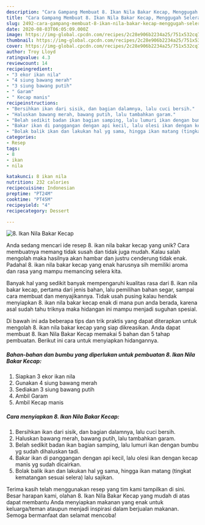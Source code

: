 ```yaml
---
description: "Cara Gampang Membuat 8. Ikan Nila Bakar Kecap, Menggugah Selera"
title: "Cara Gampang Membuat 8. Ikan Nila Bakar Kecap, Menggugah Selera"
slug: 2492-cara-gampang-membuat-8-ikan-nila-bakar-kecap-menggugah-selera
date: 2020-08-03T06:05:09.000Z
image: https://img-global.cpcdn.com/recipes/2c28e906b2234a25/751x532cq70/8-ikan-nila-bakar-kecap-foto-resep-utama.jpg
thumbnail: https://img-global.cpcdn.com/recipes/2c28e906b2234a25/751x532cq70/8-ikan-nila-bakar-kecap-foto-resep-utama.jpg
cover: https://img-global.cpcdn.com/recipes/2c28e906b2234a25/751x532cq70/8-ikan-nila-bakar-kecap-foto-resep-utama.jpg
author: Troy Lloyd
ratingvalue: 4.3
reviewcount: 14
recipeingredient:
- "3 ekor ikan nila"
- "4 siung bawang merah"
- "3 siung bawang putih"
- " Garam"
- " Kecap manis"
recipeinstructions:
- "Bersihkan ikan dari sisik, dan bagian dalamnya, lalu cuci bersih."
- "Haluskan bawang merah, bawang putih, lalu tambahkan garam."
- "Belah sedikit badan ikan bagian samping, lalu lumuri ikan dengan bumbu yg sudah dihaluskan tadi."
- "Bakar ikan di panggangan dengan api kecil, lalu olesi ikan dengan kecap manis yg sudah dicairkan."
- "Bolak balik ikan dan lakukan hal yg sama, hingga ikan matang (tingkat kematangan sesuai selera) lalu sajikan."
categories:
- Resep
tags:
- 8
- ikan
- nila

katakunci: 8 ikan nila 
nutrition: 232 calories
recipecuisine: Indonesian
preptime: "PT24M"
cooktime: "PT45M"
recipeyield: "4"
recipecategory: Dessert

---
```



![8. Ikan Nila Bakar Kecap](https://img-global.cpcdn.com/recipes/2c28e906b2234a25/751x532cq70/8-ikan-nila-bakar-kecap-foto-resep-utama.jpg)

Anda sedang mencari ide resep 8. ikan nila bakar kecap yang unik? Cara membuatnya memang tidak susah dan tidak juga mudah. Kalau salah mengolah maka hasilnya akan hambar dan justru cenderung tidak enak. Padahal 8. ikan nila bakar kecap yang enak harusnya sih memiliki aroma dan rasa yang mampu memancing selera kita.

Banyak hal yang sedikit banyak mempengaruhi kualitas rasa dari 8. ikan nila bakar kecap, pertama dari jenis bahan, lalu pemilihan bahan segar, sampai cara membuat dan menyajikannya. Tidak usah pusing kalau hendak menyiapkan 8. ikan nila bakar kecap enak di mana pun anda berada, karena asal sudah tahu triknya maka hidangan ini mampu menjadi suguhan spesial.




Di bawah ini ada beberapa tips dan trik praktis yang dapat diterapkan untuk mengolah 8. ikan nila bakar kecap yang siap dikreasikan. Anda dapat membuat 8. Ikan Nila Bakar Kecap memakai 5 bahan dan 5 tahap pembuatan. Berikut ini cara untuk menyiapkan hidangannya.

<!--inarticleads1-->

##### Bahan-bahan dan bumbu yang diperlukan untuk pembuatan 8. Ikan Nila Bakar Kecap:

1. Siapkan 3 ekor ikan nila
1. Gunakan 4 siung bawang merah
1. Sediakan 3 siung bawang putih
1. Ambil  Garam
1. Ambil  Kecap manis




<!--inarticleads2-->

##### Cara menyiapkan 8. Ikan Nila Bakar Kecap:

1. Bersihkan ikan dari sisik, dan bagian dalamnya, lalu cuci bersih.
1. Haluskan bawang merah, bawang putih, lalu tambahkan garam.
1. Belah sedikit badan ikan bagian samping, lalu lumuri ikan dengan bumbu yg sudah dihaluskan tadi.
1. Bakar ikan di panggangan dengan api kecil, lalu olesi ikan dengan kecap manis yg sudah dicairkan.
1. Bolak balik ikan dan lakukan hal yg sama, hingga ikan matang (tingkat kematangan sesuai selera) lalu sajikan.




Terima kasih telah menggunakan resep yang tim kami tampilkan di sini. Besar harapan kami, olahan 8. Ikan Nila Bakar Kecap yang mudah di atas dapat membantu Anda menyiapkan makanan yang enak untuk keluarga/teman ataupun menjadi inspirasi dalam berjualan makanan. Semoga bermanfaat dan selamat mencoba!
